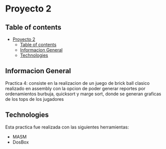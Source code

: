 # Proyecto 2

## Table of contents
- [Proyecto 2](#proyecto-2)
  - [Table of contents](#table-of-contents)
  - [Informacion General](#informacion-general)
  - [Technologies](#technologies)

## Informacion General
Practica 4: consiste en la realizacion de un juego de brick ball clasico realizado en assembly con la opcion de poder generar reportes
por ordenamientos burbuja, quicksort y marge sort, donde se generan graficas de los tops de los jugadores


## Technologies
Esta practica fue realizada con las siguientes herramientas:
* MASM
* DosBox
